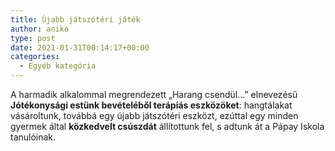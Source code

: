 ```yaml
---
title: Újabb játszótéri játék
author: aniko
type: post
date: 2021-01-31T00:14:17+00:00
categories:
  - Egyéb kategória
---
```

A harmadik alkalommal megrendezett „Harang csendül…” elnevezésű **Jótékonysági estünk bevételéből terápiás eszközöket**: hangtálakat vásároltunk, továbbá egy újabb játszótéri eszközt, ezúttal egy minden gyermek által **közkedvelt csúszdát** állítottunk fel, s adtunk át a Pápay Iskola tanulóinak.
